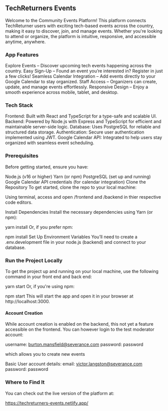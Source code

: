 ## TechReturners Events

Welcome to the Community Events Platform!
This platform connects TechReturner users with exciting tech-based events across the country, making it easy to discover, join, and manage events. Whether you're looking to attend or organize, the platform is intuitive, responsive, and accessible anytime, anywhere.

### App Features
Explore Events – Discover upcoming tech events happening across the country.
Easy Sign-Up – Found an event you’re interested in? Register in just a few clicks!
Seamless Calendar Integration – Add events directly to your Google Calendar to stay organized.
Staff Access – Organizers can create, update, and manage events effortlessly.
Responsive Design – Enjoy a smooth experience across mobile, tablet, and desktop.

### Tech Stack
Frontend: Built with React and TypeScript for a type-safe and scalable UI.
Backend: Powered by Node.js with Express and TypeScript for efficient and maintainable server-side logic.
Database: Uses PostgreSQL for reliable and structured data storage.
Authentication: Secure user authentication implemented using JWT.
Google Calendar API: Integrated to help users stay organized with seamless event scheduling.


### Prerequisites
Before getting started, ensure you have:

Node.js (v16 or higher)
Yarn (or npm)
PostgreSQL (set up and running)
Google Calendar API credentials (for calendar integration)
Clone the Repository
To get started, clone the repo to your local machine:

Using terminal, access and open /frontend and /backend in thier respective code editors.

Install Dependencies
Install the necessary dependencies using Yarn (or npm):

yarn install
Or, if you prefer npm:

npm install
Set Up Environment Variables
You’ll need to create a .env.development file in your node.js (backend) and connect to your database. 



### Run the Project Locally
To get the project up and running on your local machine, use the following command in your front end and back end:

yarn start
Or, if you're using npm:

npm start
This will start the app and open it in your browser at http://localhost:3000.

#### Account Creation
While account creation is enabled on the backend, this not yet a feature accessible on the frontend. You can however login to the test moderator account:

username: burton.mansfield@severance.com
password: password

which allows you to create new events

Basic User account details:
email: victor.langston@severance.com
password: password

### Where to Find It
You can check out the live version of the platform at:

https://techreturners-events.netlify.app/